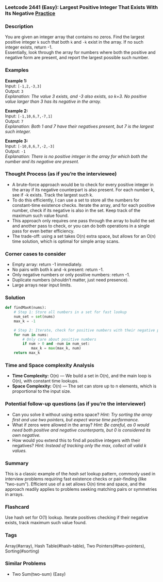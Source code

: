 ### Leetcode 2441 (Easy): Largest Positive Integer That Exists With Its Negative [Practice](https://leetcode.com/problems/largest-positive-integer-that-exists-with-its-negative)

### Description  
You are given an integer array that contains no zeros. Find the largest positive integer `k` such that both `k` and `-k` exist in the array. If no such integer exists, return -1.  
Essentially, look through the array for numbers where both the positive and negative form are present, and report the largest possible such number.

### Examples  

**Example 1:**  
Input: `[-1,2,-3,3]`  
Output: `3`  
*Explanation: The value 3 exists, and -3 also exists, so k=3. No positive value larger than 3 has its negative in the array.*

**Example 2:**  
Input: `[-1,10,6,7,-7,1]`  
Output: `7`  
*Explanation: Both 1 and 7 have their negatives present, but 7 is the largest such integer.*

**Example 3:**  
Input: `[-10,8,6,7,-2,-3]`  
Output: `-1`  
*Explanation: There is no positive integer in the array for which both the number and its negative are present.*

### Thought Process (as if you’re the interviewee)  
- A brute-force approach would be to check for every positive integer in the array if its negative counterpart is also present. For each number k, see if -k exists. Track the largest such k.
- To do this efficiently, I can use a set to store all the numbers for constant-time existence checks. Iterate the array, and for each positive number, check if its negative is also in the set. Keep track of the maximum such value found.
- This approach only requires one pass through the array to build the set and another pass to check, or you can do both operations in a single pass for even better efficiency.
- The trade-off: using a set takes O(n) extra space, but allows for an O(n) time solution, which is optimal for simple array scans.

### Corner cases to consider  
- Empty array: return -1 immediately.
- No pairs with both k and -k present: return -1.
- Only negative numbers or only positive numbers: return -1.
- Duplicate numbers (shouldn’t matter, just need presence).
- Large arrays near input limits.

### Solution

```python
def findMaxK(nums):
    # Step 1: Store all numbers in a set for fast lookup
    num_set = set(nums)
    max_k = -1
    
    # Step 2: Iterate, check for positive numbers with their negative present
    for num in nums:
        # Only care about positive numbers
        if num > 0 and -num in num_set:
            max_k = max(max_k, num)
    return max_k
```

### Time and Space complexity Analysis  

- **Time Complexity:** O(n) — We build a set in O(n), and the main loop is O(n), with constant time lookups.
- **Space Complexity:** O(n) — The set can store up to n elements, which is proportional to the input size.

### Potential follow-up questions (as if you’re the interviewer)  

- Can you solve it without using extra space?
  *Hint: Try sorting the array first and use two pointers, but expect worse time performance.*
- What if zeros were allowed in the array?
  *Hint: Be careful, as 0 would need both positive and negative counterparts, but 0 is considered its own negative.*
- How would you extend this to find all positive integers with their negatives?
  *Hint: Instead of tracking only the max, collect all valid k values.*

### Summary
This is a classic example of the *hash set* lookup pattern, commonly used in interview problems requiring fast existence checks or pair-finding (like "two-sum"). Efficient use of a set allows O(n) time and space, and the approach readily applies to problems seeking matching pairs or symmetries in arrays.


### Flashcard
Use hash set for O(1) lookup. Iterate positives checking if their negative exists, track maximum such value found.

### Tags
Array(#array), Hash Table(#hash-table), Two Pointers(#two-pointers), Sorting(#sorting)

### Similar Problems
- Two Sum(two-sum) (Easy)